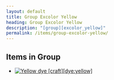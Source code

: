 ```yaml
---
layout: default
title: Group Excolor Yellow
heading: Group Excolor Yellow
description: "[group][excolor_yellow]"
permalink: /items/group-excolor-yellow/
---
```



## Items in Group

<ul class="list-items">
    <li><a href="{{site.baseurl}}/items/dye-yellow/"><img src="{{site.baseurl}}/assets/img/items/textures/dye_yellow.png" data-toggle="tooltip" title="Yellow dye [craft][dye:yellow]"></a></li>
</ul>
